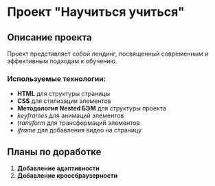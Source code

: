 # Проект "Научиться учиться"
## Описание проекта
Проект представляет собой лендинг, посвященный современным и эффективным подходам к обучению.
### Используемые технологии:
- **HTML** для структуры страницы
- **CSS** для стилизации элементов
- **Методология Nested БЭМ** для структуры проекта
- *keyframes* для анимаций элементов
- *transform* для трансформаций элементов
- *iframe* для добавления видео на страницу
## Планы по доработке
1. **Добавление адаптивности**
2. **Добавление кроссбраузерности**
